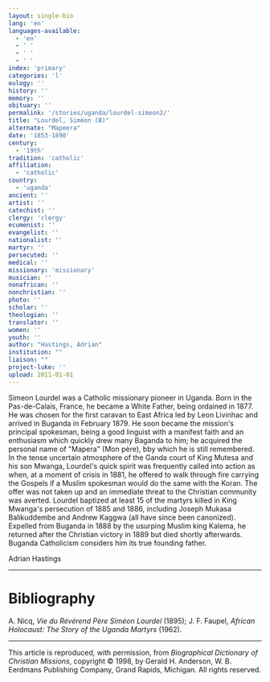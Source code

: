 ```yaml
---
layout: single-bio
lang: 'en'
languages-available:
  - 'en'
  - ' '
  - ' '
  - ' '
index: 'primary'
categories: 'l'
eulogy: ''
history: ''
memory: ''
obituary: ''
permalink: '/stories/uganda/lourdel-simeon2/'
title: "Lourdel, Siméon (B)"
alternate: "Mapeera"
date: '1853-1890'
century:
  - '19th'
tradition: 'catholic'
affiliation:
  - 'catholic'
country:
  - 'uganda'
ancient: ''
artist: ''
catechist: ''
clergy: 'clergy'
ecumenist: ''
evangelist: ''
nationalist: ''
martyr: ''
persecuted: ''
medical: ''
missionary: 'missionary'
musician: ''
nonafrican: ''
nonchristian: ''
photo: ''
scholar: ''
theologian: ''
translator: ''
women: ''
youth: ''
author: "Hastings, Adrian"
institution: ""
liaison: ""
project-luke: ''
upload: 2011-01-01
---
```




Simeon Lourdel was a Catholic missionary
pioneer in Uganda. Born in the Pas-de-Calais, France, he became
a White Father, being ordained in 1877. He was chosen for
the first caravan to East Africa led by Leon
Livinhac and arrived in Buganda in February 1879. He soon
became the mission's principal spokesman, being a good linguist
with a manifest faith and an enthusiasm which quickly drew
many Baganda to him; he acquired the personal name of "Mapera"
(Mon père), bby which he is still remembered. In the tense
uncertain atmosphere of the Ganda court of King Mutesa and
his son Mwanga, Lourdel's quick spirit was frequently called
into action as when, at a moment of crisis in 1881, he offered
to walk through fire carrying the Gospels if a Muslim spokesman
would do the same with the Koran. The offer was not taken
up and an immediate threat to the Christian community was
averted. Lourdel baptized at least 15 of the martyrs killed
in King Mwanga's persecution of 1885 and 1886, including Joseph
Mukasa Balikuddembe and Andrew Kaggwa (all have since been canonized). Expelled from
Buganda in 1888 by the usurping Muslim king Kalema, he returned
after the Christian victory in 1889 but died shortly afterwards.
Buganda Catholicism considers him its true founding father.

Adrian Hastings

---

# Bibliography

A. Nicq, *Vie du Révérend Père Siméon Lourdel* (1895); J. F. Faupel, *African Holocaust: The Story of the Uganda Martyrs* (1962).

---

This article is reproduced, with permission, from *Biographical Dictionary of Christian Missions*, copyright © 1998, by Gerald H. Anderson, W. B. Eerdmans Publishing Company, Grand Rapids, Michigan. All rights reserved.

